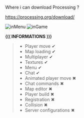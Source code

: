 Where i can download Processing ?

https://processing.org/download/

![inMenu](https://raw.githubusercontent.com/GeorgeSikora/PIXEL-MMORPG/master/screenshots/inMenu.png)
![inGame](https://raw.githubusercontent.com/GeorgeSikora/PIXEL-MMORPG/master/screenshots/inGame.png)

**⟨⟨⟨ INFORMATIONS ⟩⟩⟩**
>- Player move ✔
>- Map loading ✔
>- Multiplayer ✔
>- Textures ✔
>- Menu ✔
>- Chat ✔
>- Animated player move ✖
>- Chat commands ✖
>- Map editor ✖
>- Player build ✖
>- Registration ✖
>- Collision ✖
>- Server configurations ✖
